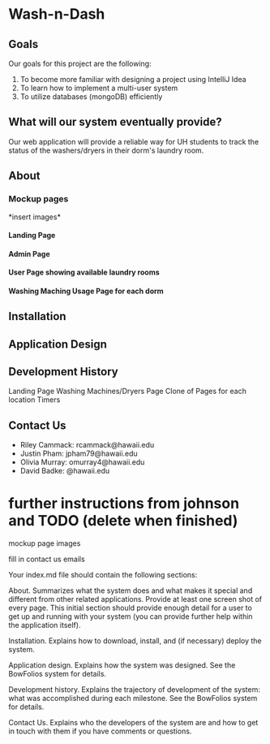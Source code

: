 <h1>Wash-n-Dash</h1>

<h2>Goals</h2>
Our goals for this project are the following:
<ol>
  <li>To become more familiar with designing a project using IntelliJ Idea</li>
  <li>To learn how to implement a multi-user system</li>
  <li>To utilize databases (mongoDB) efficiently</li>
</ol>

<h2>What will our system eventually provide?</h2>
Our web application will provide a reliable way for UH students to track the status of the washers/dryers in their dorm's laundry room. 

<h2>About</h2>
<h3>Mockup pages</h3>
*insert images*
<h4>Landing Page</h4>
<h4>Admin Page</h4>
<h4>User Page showing available laundry rooms</h4>
<h4>Washing Maching Usage Page for each dorm</h4>

<h2>Installation</h2>


<h2>Application Design</h2>


<h2>Development History</h2>
Landing Page
Washing Machines/Dryers Page
Clone of Pages for each location
Timers


<h2>Contact Us</h2>
<ul>
  <li>Riley Cammack: rcammack@hawaii.edu</li>
  <li>Justin Pham: jpham79@hawaii.edu</li>
  <li>Olivia Murray: omurray4@hawaii.edu</li>
  <li>David Badke: @hawaii.edu</li>
</ul>

<h1>further instructions from johnson and TODO (delete when finished)</h1>
mockup page images

fill in contact us emails

Your index.md file should contain the following sections:

About. Summarizes what the system does and what makes it special and different from other related applications. Provide at least one screen shot of every page. This initial section should provide enough detail for a user to get up and running with your system (you can provide further help within the application itself).

Installation. Explains how to download, install, and (if necessary) deploy the system.

Application design. Explains how the system was designed. See the BowFolios system for details.

Development history. Explains the trajectory of development of the system: what was accomplished during each milestone. See the BowFolios system for details.

Contact Us. Explains who the developers of the system are and how to get in touch with them if you have comments or questions.


